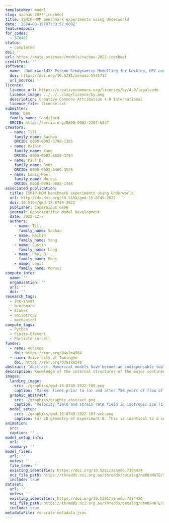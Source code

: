 ```yaml
---
templateKey: model
slug: sachau-2022-icesheet
title: ISMIP-HOM benchmark experiments using Underworld
date: '2024-08-19T07:33:52.000Z'
featuredpost:
for_codes:
  - 370401
status:
  - completed
doi: ''
url: https://mate.science//models/sachau-2022-icesheet
creditText: ''
software:
  name: 'Underworld2: Python Geodynamics Modelling for Desktop, HPC and Cloud'
  doi: https://doi.org/10.5281/zenodo.5935717
  url_source: ''
licence:
  licence_url: https://creativecommons.org/licenses/by/4.0/legalcode
  licence_image: ../../../img/licence/by.png
  description: Creative Commons Attribution 4.0 International
  licence_file: license.txt
submitter:
  name: Dan
  family_name: Sandiford
  ORCID: https://orcid.org/0000-0002-2207-6837
creators:
  - name: Till
    family_name: Sachau
    ORCID: 0000-0002-3790-1385
  - name: Haibin
    family_name: Yang
    ORCID: 0000-0002-8628-3704
  - name: Paul D.
    family_name: Bons
    ORCID: 0000-0002-6469-3526
  - name: Louis-Noel
    family_name: Moresi
    ORCID: 0000-0003-3685-174X
associated_publication:
  title: ISMIP-HOM benchmark experiments using Underworld
  url: http://dx.doi.org/10.5194/gmd-15-8749-2022
  doi: 10.5194/gmd-15-8749-2022
  publisher: Copernicus GmbH
  journal: Geoscientific Model Development
  date: 2022-12-2
  authors:
    - name: Till
      family_name: Sachau
    - name: Haibin
      family_name: Yang
    - name: Justin
      family_name: Lang
    - name: Paul D.
      family_name: Bons
    - name: Louis
      family_name: Moresi
compute_info:
  name: ''
  organisation: ''
  url: ''
  doi: ''
research_tags:
  - ice-sheet
  - benchmark
  - Stokes
  - anisotropy
  - mechanical
compute_tags:
  - Python
  - Finite-Element
  - Particle-in-cell
funder:
  - name: AuScope
    doi: https://ror.org/04s1m4564
  - name: University of Tübingen
    doi: https://ror.org/03a1kwz48
abstract: "Abstract. Numerical models have become an indispensable tool for\nunderstanding and predicting the flow of ice sheets and glaciers. Here we\npresent the full-Stokes software package Underworld to the glaciological\ncommunity. The code is already well established in simulating complex\ngeodynamic systems. Advantages for glaciology are that it provides a\nfull-Stokes solution for elastic–viscous–plastic materials and includes\nmechanical anisotropy. Underworld uses a material point method to track the\nfull history information of Lagrangian material points, of stratigraphic\nlayers and of free surfaces. We show that Underworld successfully reproduces\nthe results of other full-Stokes models for the benchmark experiments of the Ice Sheet Model Intercomparison Project for Higher-Order Models\n(ISMIP-HOM). Furthermore, we test finite-element meshes with different\ngeometries and highlight the need to be able to adapt the finite-element\ngrid to discontinuous interfaces between materials with strongly different\nproperties, such as the ice–bedrock boundary.\n                    "
description: Knowledge of the internal structures of the major continental ice sheets is improving, thanks to new investigative techniques. These structures are an essential indication of the flow behavior and dynamics of ice transport, which in turn is important for understanding the actual impact of the vast amounts of water trapped in continental ice sheets on global sea-level rise. The software studied here is specifically designed to simulate such structures and their evolution.
images:
  landing_image:
    src: ./graphics/gmd-15-8749-2022-f09.png
    caption: 'Marker lines prior to (a) and after 750 years of flow of (b) isotropic and (c) anisotropic ice. The axial plane of the resulting shear fold in isotropic ice mimics the bedrock topography, while it is controlled by shearing along a horizontal shear zone in the case of anisotropic ice. Green: bedrock, flow to the right.'
  graphic_abstract:
    src: ./graphics/graphic_abstract.png
    caption: 'Velocity field and strain rate field in isotropic ice (1) and inisotropic ice (2). Large strain rates and velocities occur in the vicinity of the bottleneck formed by the crest of the hill. Green: bedrock. For velocity, red is 70 m a−1 and blue is 0 m a−1. For strain rate, red is 0.032 $a^{−1}$, and blue is 0 $a^{−1}$.'
  model_setup:
    src: ./graphics/gmd-15-8749-2022-f01-web.png
    caption: (a) 2D geometry of Experiment B. This is identical to a section parallel X located at yˆ = 0.25 in Experiment A (right). Sloping angle α is given in degrees. Also depicted is the velocity field of the flowing ice, resulting for a model width L of 5000 m from the simulations described below. Color and arrow length visualize the amount of velocity. (b) Bedrock topography for Experiment A and general naming scheme for the axes of 3D experiments.
animation:
  src:
  caption: ''
model_setup_info:
  url: ''
  summary: ''
model_files:
  url: ''
  notes: ''
  file_tree: ''
  existing_identifier: https://doi.org/10.5281/zenodo.7384424
  nci_file_path: https://thredds.nci.org.au/thredds/catalog/nm08/MATE/sachau-2022-icesheet/catalog.html
  include: true
dataset:
  url: ''
  notes: ''
  existing_identifier: https://doi.org/10.5281/zenodo.7384424
  nci_file_path: https://thredds.nci.org.au/thredds/catalog/nm08/MATE/sachau-2022-icesheet/catalog.html
  include: true
metadataFile: ro-crate-metadata.json
---
```

